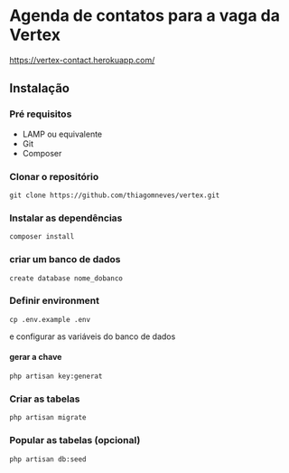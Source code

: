 # Agenda de contatos para a vaga da Vertex
https://vertex-contact.herokuapp.com/

## Instalação

### Pré requisitos
* LAMP ou equivalente
* Git
* Composer

### Clonar o repositório
```git clone https://github.com/thiagomneves/vertex.git```

### Instalar as dependências 
```composer install```

### criar um banco de dados 
```create database nome_dobanco```

### Definir environment
```cp .env.example .env``` 

e configurar as variáveis do banco de dados

#### gerar a chave
```php artisan key:generat```

### Criar as tabelas
```php artisan migrate```

### Popular as tabelas (opcional)
```php artisan db:seed```